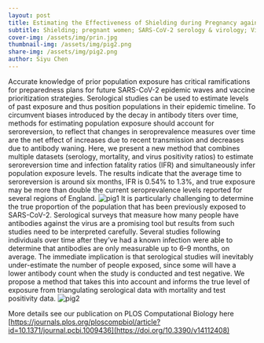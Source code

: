 ```yaml
---
layout: post
title: Estimating the Effectiveness of Shielding during Pregnancy against SARS-CoV-2 in New York City during the First Year of the COVID-19 Pandemic
subtitle: Shielding; pregnant women; SARS-CoV-2 serology & virology; Viruses
cover-img: /assets/img/prin.jpg
thumbnail-img: /assets/img/pig2.png
share-img: /assets/img/pig2.png
author: Siyu Chen
---
```

Accurate knowledge of prior population exposure has critical ramifications for preparedness plans for future SARS-CoV-2 epidemic waves and vaccine prioritization strategies. Serological studies can be used to estimate levels of past exposure and thus position populations in their epidemic timeline. To circumvent biases introduced by the decay in antibody titers over time, methods for estimating population exposure should account for seroreversion, to reflect that changes in seroprevalence measures over time are the net effect of increases due to recent transmission and decreases due to antibody waning. Here, we present a new method that combines multiple datasets (serology, mortality, and virus positivity ratios) to estimate seroreversion time and infection fatality ratios (IFR) and simultaneously infer population exposure levels. The results indicate that the average time to seroreversion is around six months, IFR is 0.54% to 1.3%, and true exposure may be more than double the current seroprevalence levels reported for several regions of England.
![pig1](https://SiyuChenOxf.github.io/assets/img/pig1.png)
It is particularly challenging to determine the true proportion of the population that has been previously exposed to SARS-CoV-2. Serological surveys that measure how many people have antibodies against the virus are a promising tool but results from such studies need to be interpreted carefully. Several studies following individuals over time after they’ve had a known infection were able to determine that antibodies are only measurable up to 6–9 months, on average. The immediate implication is that serological studies will inevitably under-estimate the number of people exposed, since some will have a lower antibody count when the study is conducted and test negative. We propose a method that takes this into account and informs the true level of exposure from triangulating serological data with mortality and test positivity data.
![pig2](https://SiyuChenOxf.github.io/assets/img/pig2.png)


More details see our publication on PLOS Computational Biology here [https://journals.plos.org/ploscompbiol/article?id=10.1371/journal.pcbi.1009436](https://doi.org/10.3390/v14112408)
